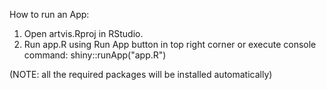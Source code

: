How to run an App:

1. Open artvis.Rproj in RStudio.
2. Run app.R using Run App button in top right corner or execute console command: shiny::runApp("app.R")

(NOTE: all the required packages will be installed automatically)